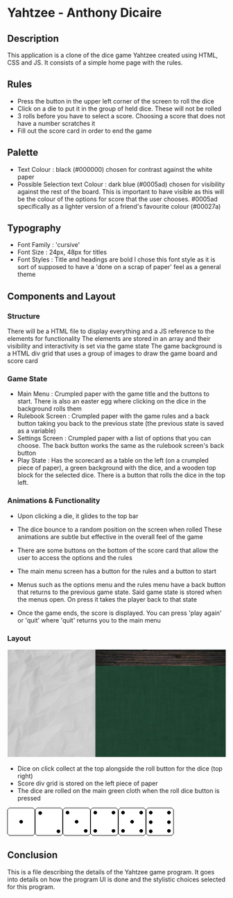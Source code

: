 # Yahtzee - Anthony Dicaire

## Description
This application is a clone of the dice game Yahtzee created using HTML, CSS and JS.
It consists of a simple home page with the rules. 

## Rules
- Press the button in the upper left corner of the screen to roll the dice
- Click on a die to put it in the group of held dice. These will not be rolled
- 3 rolls before you have to select a score. Choosing a score that does not have a number scratches it
- Fill out the score card in order to end the game

## Palette
- Text Colour : black (#000000) chosen for contrast against the white paper
- Possible Selection text Colour : dark blue (#0005ad) chosen for visibility against the rest of the board. This is important to have visible as this will be the colour of the options for score that the user chooses.
#0005ad specifically as a lighter version of a friend's favourite colour (#00027a)

## Typography
- Font Family : 'cursive'
- Font Size : 24px, 48px for titles
- Font Styles : Title and headings are bold
I chose this font style as it is sort of supposed to have a 'done on a scrap of paper' feel as a general theme

## Components and Layout
### Structure
There will be a HTML file to display everything and a JS reference to the elements for functionality
The elements are stored in an array and their visibility and interactivity is set via the game state
The game background is a HTML div grid that uses a group of images to draw the game board and score card

### Game State 
- Main Menu : Crumpled paper with the game title and the buttons to start. There is also an easter egg where clicking on the dice in the background rolls them
- Rulebook Screen : Crumpled paper with the game rules and a back button taking you back to the previous state (the previous state is saved as a variable)
- Settings Screen : Crumpled paper with a list of options that you can choose. The back button works the same as the rulebook screen's back button
- Play State : Has the scorecard as a table on the left (on a crumpled piece of paper), a green background with the dice, and a wooden top block for the selected dice. There is a button that rolls the dice in the top left.

### Animations & Functionality
- Upon clicking a die, it glides to the top bar
- The dice bounce to a random position on the screen when rolled
These animations are subtle but effective in the overall feel of the game

- There are some buttons on the bottom of the score card that allow the user to access the options and the rules
- The main menu screen has a button for the rules and a button to start
- Menus such as the options menu and the rules menu have a back button that returns to the previous game state. Said game state is stored when the menus open. On press it takes the player back to that state
- Once the game ends, the score is displayed. You can press 'play again' or 'quit' where 'quit' returns you to the main menu

### Layout
![Layout Mock-up](yahtzee-layout.png)
- Dice on click collect at the top alongside the roll button for the dice (top right)
- Score div grid is stored on the left piece of paper
- The dice are rolled on the main green cloth when the roll dice button is pressed

![Layout Mock-up](dice.png)

## Conclusion
This is a file describing the details of the Yahtzee game program.
It goes into details on how the program UI is done and the stylistic choices selected for this program.